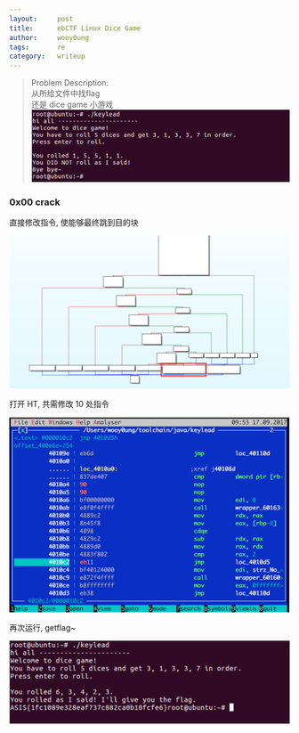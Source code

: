 ```yaml
---
layout:     post
title:      ebCTF Linux Dice Game
author:     wooy0ung
tags: 		re
category:  	writeup
---
```



>Problem Description:  
>从所给文件中找flag  
>还是 dice game 小游戏  
![](/assets/img/writeup/re/2017-09-17-ebctf-linux-dice-game/0x00.png)
<!-- more -->


### 0x00 crack

直接修改指令, 使能够最终跳到目的块

![](/assets/img/writeup/re/2017-09-17-ebctf-linux-dice-game/0x01.png)

打开 HT, 共需修改 10 处指令

![](/assets/img/writeup/re/2017-09-17-ebctf-linux-dice-game/0x02.png)

再次运行, getflag~

![](/assets/img/writeup/re/2017-09-17-ebctf-linux-dice-game/0x03.png)
